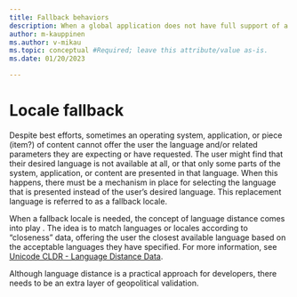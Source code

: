 ```yaml
---
title: Fallback behaviors
description: When a global application does not have full support of a given locale, it can fall back to an appropriate supported locale.
author: m-kauppinen
ms.author: v-mikau
ms.topic: conceptual #Required; leave this attribute/value as-is.
ms.date: 01/20/2023

---
```


# Locale fallback

Despite best efforts, sometimes an operating system, application, or piece (item?) of content cannot offer the user the language and/or related parameters they are expecting or have requested. The user might find that their desired language is not available at all, or that only some parts of the system, application, or content are presented in that language. When this happens, there must be a mechanism in place for selecting the language that is presented instead of the user’s desired language. This replacement language is referred to as a fallback locale.

When a fallback locale is needed, the concept of language distance comes into play . The idea is to match languages or locales according to “closeness” data, offering the user the closest available language based on the acceptable languages they have specified. For more information, see [Unicode CLDR - Language Distance Data](https://cldr.unicode.org/development/development-process/design-proposals/language-distance-data).

Although language distance is a practical approach for developers, there needs to be an extra layer of geopolitical validation.
